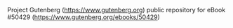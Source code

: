 Project Gutenberg (https://www.gutenberg.org) public repository for
eBook #50429 (https://www.gutenberg.org/ebooks/50429)
